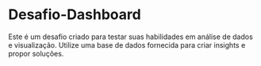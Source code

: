 # Desafio-Dashboard
Este é um desafio criado para testar suas habilidades em análise de dados e visualização. Utilize uma base de dados fornecida para criar insights e propor soluções.
